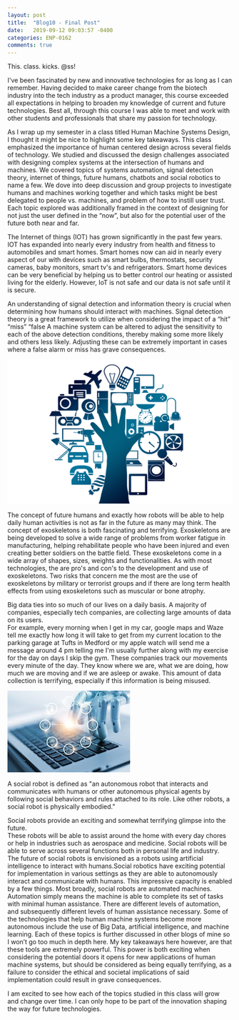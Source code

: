 ```yaml
---
layout: post
title:  "Blog10 - Final Post"
date:   2019-09-12 09:03:57 -0400
categories: ENP-0162
comments: true
---
```


This. class. kicks. @ss!

I've been fascinated by new and innovative technologies for as long as I can
remember.  Having decided to make career change from the biotech industry
into the tech industry as a product manager, this course exceeded all
expectations in helping to broaden my knowledge of current and future technologies.
Best all, through this course I was able to meet and work with other students and
professionals that share my passion for technology.

As I wrap up my semester in a class titled Human Machine Systems Design, I
thought it might be nice to highlight some key takeaways. This class emphasized
the importance of human centered design across several fields of technology.
We studied and discussed the design challenges associated with designing complex
systems at the intersection of humans and machines. We covered topics of systems
automation, signal detection theory, internet of things, future humans, chatbots
and social robotics to name a few.  We dove into deep discussion and group
projects to investigate humans and machines working together and which tasks
might be best delegated to people vs. machines, and problem of how to instill
user trust. Each topic explored was additionally framed in the context of
designing for not just the user defined in the “now”, but also for the potential
user of the future both near and far.

The Internet of things (IOT) has grown significantly in the past few years. IOT has
expanded into nearly every industry from health and fitness to automobiles and
smart homes.  Smart homes now can aid in nearly every aspect of our with devices
such as smart bulbs, thermostats, security cameras, baby monitors, smart tv's and
refrigerators. Smart home devices can be very beneficial by helping us to better
control our heating or assisted living for the elderly. However, IoT is not safe
and our data is not safe until it is secure.

An understanding of signal detection and information theory is crucial when
determining how humans should interact with machines. Signal detection theory is
a great framework to utilize when considering the impact of a “hit” “miss” “false
A machine system can be altered to adjust the sensitivity to each of the above
detection conditions, thereby making some more likely and others less likely.
Adjusting these can be extremely important in cases where a false alarm or miss
has grave consequences.

![IoT](/img/IoT.png)

The concept of future humans and exactly how robots will be able to help daily
human activities is not as far in the future as many may think. The concept of
exoskeletons is both fascinating and terrifying.  Exoskeletons are
being developed to solve a wide range of problems from worker fatigue in manufacturing,
helping rehabilitate people who have been injured and even creating better soldiers
on the battle field. These exoskeletons come in a wide array of shapes, sizes, weights
and functionalities.  As with most technologies, the are pro's and con's to the
development and use of exoskeletons. Two risks that concern me the most are the
use of exoskeletons by military or terrorist groups and if there are long term health
effects from using exoskeletons such as muscular or bone atrophy.

Big data ties into so much of our lives on a daily basis.  A majority of companies,
especially tech companies, are collecting large amounts of data on its users.  
For example, every morning when I get in my car, google maps and Waze tell me
exactly how long it will take to get from my current location to the parking
garage at Tufts in Medford or my apple watch will send me a message around 4 pm
telling me I'm usually further along with my exercise for the day on days I skip
the gym.  These companies track our movements every minute of the day.  They know
where we are, what we are doing, how much we are moving and if we are asleep or
awake.  This amount of data collection is terrifying, especially if this
information is being misused.  

![automation](/img/automation.jpeg)

A social robot is defined as "an autonomous robot that interacts and communicates
with humans or other autonomous physical agents by following social behaviors and
rules attached to its role. Like other robots, a social robot is physically embodied."

Social robots provide an exciting and somewhat terrifying glimpse into the future.  
These robots will be able to assist around the home with every day chores or help
in industries such as aerospace and medicine.  Social robots will be able to serve
across several functions both in personal life and industry. The future of social
robots is envisioned as a robots using artificial intelligence to interact with
humans.Social robotics have exciting potential for implementation in various settings as
they are able to autonomously interact and communicate with humans. This impressive
capacity is enabled by a few things. Most broadly, social robots are automated
machines. Automation simply means the machine is able to complete its set of tasks
with minimal human assistance. There are different levels of automation, and
subsequently different levels of human assistance necessary. Some of the
technologies that help human machine systems become more autonomous include the
use of Big Data, artificial intelligence, and machine learning. Each of these
topics is further discussed in other blogs of mine so I won’t go too much in depth
here. My key takeaways here however, are that these tools are extremely powerful.
This power is both exciting when considering the potential doors it opens for new
applications of human machine systems, but should be considered as being equally
terrifying, as a failure to consider the ethical and societal implications of
said implementation could result in grave consequences.

I am excited to see how each of the topics studied in this class will grow and
change over time.  I can only hope to be part of the innovation shaping the way
for future technologies.

